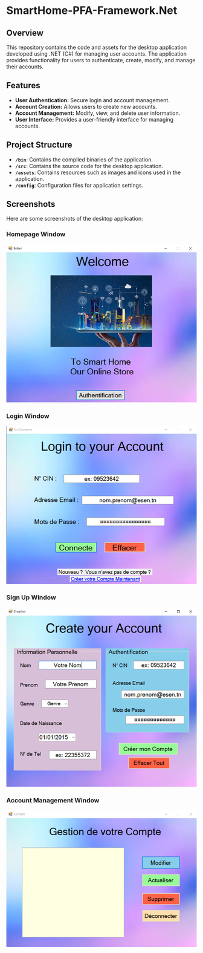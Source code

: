 # SmartHome-PFA-Framework.Net

## Overview

This repository contains the code and assets for the desktop application developed using .NET (C#) for managing user accounts. The application provides functionality for users to authenticate, create, modify, and manage their accounts.

## Features

- **User Authentication:** Secure login and account management.
- **Account Creation:** Allows users to create new accounts.
- **Account Management:** Modify, view, and delete user information.
- **User Interface:** Provides a user-friendly interface for managing accounts.

## Project Structure

- **`/bin`**: Contains the compiled binaries of the application.
- **`/src`**: Contains the source code for the desktop application.
- **`/assets`**: Contains resources such as images and icons used in the application.
- **`/config`**: Configuration files for application settings.

## Screenshots

Here are some screenshots of the desktop application:

### Homepage Window
![Login Window](./Screenshots/Capture%20d’%C3%A9cran%202022-05-06%20204445.png)

### Login Window
![Registration Window](./Screenshots/Capture%20d’%C3%A9cran%202022-05-06%20204555.png)

### Sign Up Window
![User Profile Window](./Screenshots/Capture%20d’%C3%A9cran%202022-05-06%20204745.png)

### Account Management Window
![Account Management Window](./Screenshots/Capture%20d’%C3%A9cran%202022-05-06%20210332.png)
